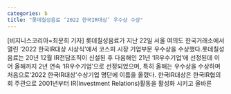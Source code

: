 ```yaml
---
categories: b
title: "롯데칠성음료 ‘2022 한국IR대상’ 우수상 수상"
---
```

[비지니스코리아=최문희 기자] 롯데칠성음료가 지난 22일 서울 여의도 한국거래소에서 열린 ‘2022 한국IR대상 시상식’에서 코스피 시장 기업부문 우수상을 수상했다.롯데칠성음료는 20년 12월 IR전담조직이 신설된 후 다음해인 21년 ‘IR우수기업’에 선정된데 이어 올해까지 2년 연속 ‘IR우수기업’으로 선정되었으며, 특히 올해는 우수상을 수상하며 처음으로‘2022 한국IR대상’수상기업 명단에 이름을 올렸다. 한국IR대상은 한국IR협의회 주관으로 2001년부터 IR(Investment Relations)활동을 활성화 시키고 올바른